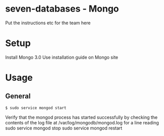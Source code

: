 # seven-databases - Mongo

Put the instructions etc for the team here

# Setup
Install Mongo 3.0
Use installation guide on Mongo site

# Usage
## General
```
$ sudo service mongod start
```
Verify that the mongod process has started successfully by checking the contents of the log file at /var/log/mongodb/mongod.log for a line reading
sudo service mongod stop
sudo service mongod restart